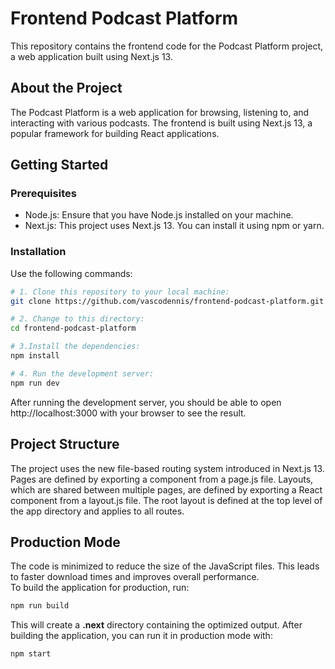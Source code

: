 # Frontend Podcast Platform

This repository contains the frontend code for the Podcast Platform project, a web application built using Next.js 13.

## About the Project

The Podcast Platform is a web application for browsing, listening to, and interacting with various podcasts. The frontend is built using Next.js 13, a popular framework for building React applications.

## Getting Started

### Prerequisites

- Node.js: Ensure that you have Node.js installed on your machine.
- Next.js: This project uses Next.js 13. You can install it using npm or yarn.

### Installation

Use the following commands:

```bash
# 1. Clone this repository to your local machine:
git clone https://github.com/vascodennis/frontend-podcast-platform.git

# 2. Change to this directory:
cd frontend-podcast-platform

# 3.Install the dependencies:
npm install

# 4. Run the development server:
npm run dev
```

After running the development server, you should be able to open http://localhost:3000 with your browser to see the result.

## Project Structure

The project uses the new file-based routing system introduced in Next.js 13. Pages are defined by exporting a component from a page.js file. Layouts, which are shared between multiple pages, are defined by exporting a React component from a layout.js file. The root layout is defined at the top level of the app directory and applies to all routes.

## Production Mode

The code is minimized to reduce the size of the JavaScript files. This leads to faster download times and improves overall performance.
<br>
To build the application for production, run:

```bash
npm run build
```

This will create a <b>.next</b> directory containing the optimized output. After building the application, you can run it in production mode with:

```bash
npm start
```
